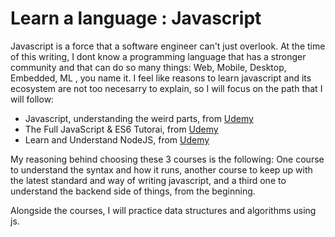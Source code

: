 # Learn a language : Javascript

Javascript is a force that a software engineer can't just overlook. At the time of this writing, I dont know a programming language that has a stronger community and that can do so many things: Web, Mobile, Desktop, Embedded, ML , you name it. I feel like reasons to learn javascript and its ecosystem are not too necesarry to explain, so I will focus on the path that I will follow:

- Javascript, understanding the weird parts, from [Udemy](https://www.udemy.com/course/understand-javascript/)
- The Full JavaScript & ES6 Tutorai, from [Udemy](https://www.udemy.com/course/es6-in-depth/)
- Learn and Understand NodeJS, from [Udemy](https://www.udemy.com/course/understand-nodejs/)

My reasoning behind choosing these 3 courses is the following: One course to understand the syntax and how it runs, another course to keep up with the latest standard and way of writing javascript, and a third one to understand the backend side of things, from the beginning.

Alongside the courses, I will practice data structures and algorithms using js.